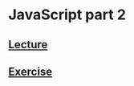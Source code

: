 # JavaScript part 2

## [Lecture](https://www.notion.so/startupsummer2020/f8bf2f24027f47eda59636bc0f977b98)
## [Exercise](https://www.notion.so/startupsummer2020/Zadanie-17b1615b81594992b321835809472e03)
